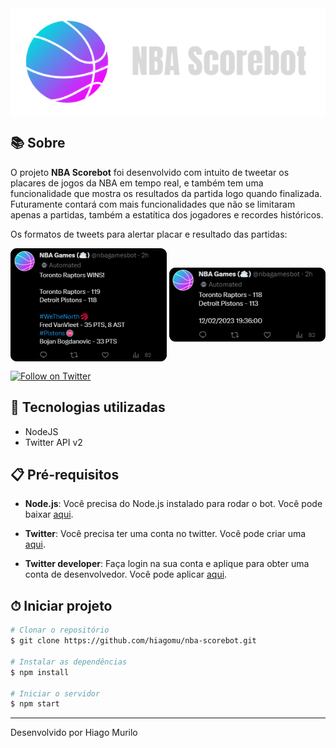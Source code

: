 <div align="center">
    <img align="center" alt="scorebot logo" src="./public/scorebot-logo.png">
</div>
                    
## 📚 Sobre 

O projeto **NBA Scorebot** foi desenvolvido com intuito de tweetar os placares de jogos da NBA em tempo real, e também tem uma funcionalidade que mostra os resultados da partida logo quando finalizada. Futuramente contará com mais funcionalidades que não se limitaram apenas a partidas, também a estatítica dos jogadores e recordes históricos.
                    
Os formatos de tweets para alertar placar e resultado das partidas:
                    
<div align="center">
    <img align="center" alt="tweet models gamewin" src="./public/gamewin.png">
    <img align="center" alt="tweet models game" src="./public/game.png">
</div>

[![Follow on Twitter](https://img.shields.io/twitter/follow/nbagamesbot?style=social)](https://twitter.com/nbagamesbot)

## 🚀 Tecnologias utilizadas

- NodeJS
- Twitter API v2

## 📋 Pré-requisitos

- **Node.js**: Você precisa do Node.js instalado para rodar o bot. Você pode baixar [aqui](https://nodejs.org/en/download).

- **Twitter**: Você precisa ter uma conta no twitter. Você pode criar uma [aqui](https://twitter.com/i/flow/signup).

- **Twitter developer**: Faça login na sua conta e aplique para obter uma conta de desenvolvedor. Você pode aplicar [aqui](https://developer.twitter.com/en/apply-for-access).

## ⏱ Iniciar projeto 

```bash
# Clonar o repositório
$ git clone https://github.com/hiagomu/nba-scorebot.git

# Instalar as dependências
$ npm install

# Iniciar o servidor
$ npm start

```
---
Desenvolvido por Hiago Murilo
